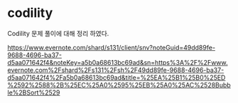 # codility

Codility 문제 풀이에 대해 정리 하였다.

https://www.evernote.com/shard/s131/client/snv?noteGuid=49dd89fe-9688-4696-ba37-d5aa071642f4&noteKey=a5b0a68613bc69ad&sn=https%3A%2F%2Fwww.evernote.com%2Fshard%2Fs131%2Fsh%2F49dd89fe-9688-4696-ba37-d5aa071642f4%2Fa5b0a68613bc69ad&title=%25EA%25B1%25B0%25ED%2592%2588%2B%25EC%25A0%2595%25EB%25A0%25AC%2528Bubble%2BSort%2529
